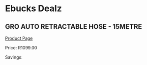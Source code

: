 
# Ebucks Dealz
## GRO AUTO RETRACTABLE HOSE - 15METRE
[Product Page](https://www.ebucks.com/web/shop/productSelected.do?prodId=1234789193&catId=1240121041)

Price: R1099.00

Savings: 


	